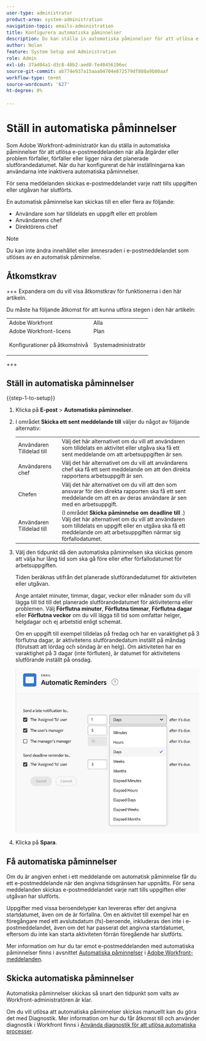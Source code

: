 ```yaml
---
user-type: administrator
product-area: system-administration
navigation-topic: emails-administration
title: Konfigurera automatiska påminnelser
description: Du kan ställa in automatiska påminnelser för att utlösa e-postmeddelanden när alla uppgifter eller problem förfaller, förfaller eller nära det planerade slutförandedatumet.
author: Nolan
feature: System Setup and Administration
role: Admin
exl-id: 37ad04a1-d3c8-48b2-aed8-fe40456196ec
source-git-commit: ab774e937a15aaa04704e872579df880a9b80aaf
workflow-type: tm+mt
source-wordcount: '627'
ht-degree: 0%

---
```


# Ställ in automatiska påminnelser

<!--DON'T DELETE, DRAFT OR HIDE THIS ARTICLE. IT IS LINKED TO THE PRODUCT, THROUGH THE CONTEXT SENSITIVE HELP LINKS.-->

Som Adobe Workfront-administratör kan du ställa in automatiska påminnelser för att utlösa e-postmeddelanden när alla åtgärder eller problem förfaller, förfaller eller ligger nära det planerade slutförandedatumet. När du har konfigurerat de här inställningarna kan användarna inte inaktivera automatiska påminnelser.

För sena meddelanden skickas e-postmeddelandet varje natt tills uppgiften eller utgåvan har slutförts.

En automatisk påminnelse kan skickas till en eller flera av följande:

* Användare som har tilldelats en uppgift eller ett problem
* Användarens chef
* Direktörens chef

>[!NOTE]
>
>Du kan inte ändra innehållet eller ämnesraden i e-postmeddelandet som utlöses av en automatisk påminnelse.

## Åtkomstkrav

+++ Expandera om du vill visa åtkomstkrav för funktionerna i den här artikeln.

Du måste ha följande åtkomst för att kunna utföra stegen i den här artikeln:

<table style="table-layout:auto"> 
 <col> 
 <col> 
 <tbody> 
  <tr> 
   <td role="rowheader">Adobe Workfront</td> 
   <td>Alla</td> 
  </tr> 
  <tr> 
   <td role="rowheader">Adobe Workfront-licens</td> 
   <td>Plan</td> 
  </tr> 
  <tr> 
   <td role="rowheader">Konfigurationer på åtkomstnivå</td> 
   <td> <p>Systemadministratör</p> </td> 
  </tr> 
 </tbody> 
</table>

+++

## Ställ in automatiska påminnelser

{{step-1-to-setup}}

1. Klicka på **E-post** > **Automatiska påminnelser**.

1. I området **Skicka ett sent meddelande till** väljer du något av följande alternativ:

   <table>
    <tr>
        <td>Användaren Tilldelad till</td>
        <td>Välj det här alternativet om du vill att användaren som tilldelats en aktivitet eller utgåva ska få ett sent meddelande om att arbetsuppgiften är sen.</td>
        <td></td>
    </tr>
    <tr>
        <td>Användarens chef</td>
        <td>Välj det här alternativet om du vill att användarens chef ska få ett sent meddelande om att den direkta rapportens arbetsuppgift är sen.</td>
        <td></td>
    </tr>
    <tr>
        <td>Chefen</td>
        <td>Välj det här alternativet om du vill att den som ansvarar för den direkta rapporten ska få ett sent meddelande om att en av deras användare är sen med en arbetsuppgift.</td>
        <td></td>
    </tr>
    <tr>
        <td>Användaren Tilldelad till</td>
        <td>(I området <b>Skicka påminnelse om deadline till </b>.) Välj det här alternativet om du vill att användaren som tilldelats en uppgift eller en utgåva ska få ett meddelande om att arbetsuppgiften närmar sig förfallodatumet.</td>
        <td></td>
    </tr>
   </table>

1. Välj den tidpunkt då den automatiska påminnelsen ska skickas genom att välja hur lång tid som ska gå före eller efter förfallodatumet för arbetsuppgiften.

   Tiden beräknas utifrån det planerade slutförandedatumet för aktiviteten eller utgåvan.

   Ange antalet minuter, timmar, dagar, veckor eller månader som du vill lägga till tid till det planerade slutförandedatumet för aktiviteterna eller problemen. Välj **Förflutna minuter**, **Förflutna timmar**, **Förflutna dagar** eller **Förflutna veckor** om du vill lägga till tid som omfattar helger, helgdagar och ej arbetstid enligt schemat.

   Om en uppgift till exempel tilldelas på fredag och har en varaktighet på 3 förflutna dagar, är aktivitetens slutförandedatum inställt på måndag (förutsatt att lördag och söndag är en helg). Om aktiviteten har en varaktighet på 3 dagar (inte förfluten), är datumet för aktivitetens slutförande inställt på onsdag.

   ![](assets/time-increments-for-automatic-reminder.png)

1. Klicka på **Spara**.

## Få automatiska påminnelser

Om du är angiven enhet i ett meddelande om automatisk påminnelse får du ett e-postmeddelande när den angivna tidsgränsen har uppnåtts. För sena meddelanden skickas e-postmeddelandet varje natt tills uppgiften eller utgåvan har slutförts.

Uppgifter med vissa beroendetyper kan levereras efter det angivna startdatumet, även om de är förfallna. Om en aktivitet till exempel har en föregångare med ett avslutsdatum (fs)-beroende, inkluderas den inte i e-postmeddelandet, även om det har passerat det angivna startdatumet, eftersom du inte kan starta aktiviteten förrän föregående har slutförts.

Mer information om hur du tar emot e-postmeddelanden med automatiska påminnelser finns i avsnittet [Automatiska påminnelser](../../../workfront-basics/using-notifications/wf-notifications.md#automatic-reminders) i [Adobe Workfront-meddelanden](../../../workfront-basics/using-notifications/wf-notifications.md).

## Skicka automatiska påminnelser

Automatiska påminnelser skickas så snart den tidpunkt som valts av Workfront-administratören är klar.

Om du vill utlösa att automatiska påminnelser skickas manuellt kan du göra det med Diagnostik. Mer information om hur du får åtkomst till och använder diagnostik i Workfront finns i [Använda diagnostik för att utlösa automatiska processer](../../../administration-and-setup/manage-workfront/run-diagnostics/use-diagnostics-to-trigger-automated-processes.md).
